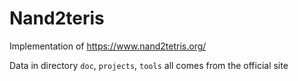 # Nand2teris

Implementation of https://www.nand2tetris.org/

Data in directory `doc`, `projects`, `tools` all comes from the official site
